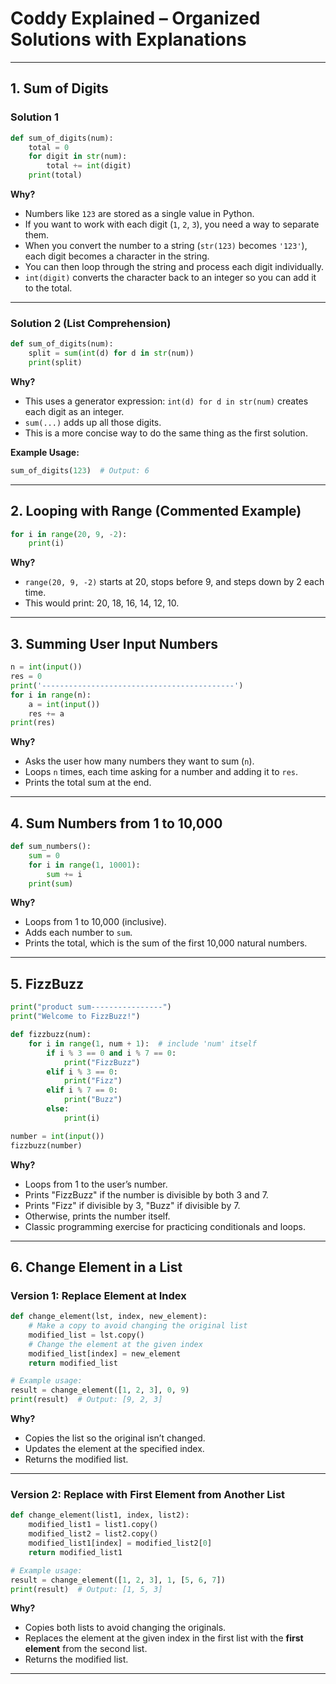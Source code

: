 # Coddy Explained – Organized Solutions with Explanations

---

## 1. Sum of Digits

### Solution 1
```python
def sum_of_digits(num):
    total = 0
    for digit in str(num):
        total += int(digit)
    print(total)
```
**Why?**
- Numbers like `123` are stored as a single value in Python.
- If you want to work with each digit (`1`, `2`, `3`), you need a way to separate them.
- When you convert the number to a string (`str(123)` becomes `'123'`), each digit becomes a character in the string.
- You can then loop through the string and process each digit individually.
- `int(digit)` converts the character back to an integer so you can add it to the total.

---

### Solution 2 (List Comprehension)
```python
def sum_of_digits(num):
    split = sum(int(d) for d in str(num))
    print(split)
```
**Why?**
- This uses a generator expression: `int(d) for d in str(num)` creates each digit as an integer.
- `sum(...)` adds up all those digits.
- This is a more concise way to do the same thing as the first solution.

**Example Usage:**
```python
sum_of_digits(123)  # Output: 6
```

---

## 2. Looping with Range (Commented Example)
```python
for i in range(20, 9, -2):
    print(i)
```
**Why?**
- `range(20, 9, -2)` starts at 20, stops before 9, and steps down by 2 each time.
- This would print: 20, 18, 16, 14, 12, 10.

---

## 3. Summing User Input Numbers
```python
n = int(input())
res = 0
print('-------------------------------------------')
for i in range(n):
    a = int(input())
    res += a
print(res)
```
**Why?**
- Asks the user how many numbers they want to sum (`n`).
- Loops `n` times, each time asking for a number and adding it to `res`.
- Prints the total sum at the end.

---

## 4. Sum Numbers from 1 to 10,000
```python
def sum_numbers():
    sum = 0
    for i in range(1, 10001):
        sum += i
    print(sum)
```
**Why?**
- Loops from 1 to 10,000 (inclusive).
- Adds each number to `sum`.
- Prints the total, which is the sum of the first 10,000 natural numbers.

---

## 5. FizzBuzz
```python
print("product sum----------------")
print("Welcome to FizzBuzz!")

def fizzbuzz(num):
    for i in range(1, num + 1):  # include 'num' itself
        if i % 3 == 0 and i % 7 == 0:
            print("FizzBuzz")
        elif i % 3 == 0:
            print("Fizz")
        elif i % 7 == 0:
            print("Buzz")
        else:
            print(i)

number = int(input())
fizzbuzz(number)
```
**Why?**
- Loops from 1 to the user’s number.
- Prints "FizzBuzz" if the number is divisible by both 3 and 7.
- Prints "Fizz" if divisible by 3, "Buzz" if divisible by 7.
- Otherwise, prints the number itself.
- Classic programming exercise for practicing conditionals and loops.

---

## 6. Change Element in a List

### Version 1: Replace Element at Index
```python
def change_element(lst, index, new_element):
    # Make a copy to avoid changing the original list
    modified_list = lst.copy()
    # Change the element at the given index
    modified_list[index] = new_element
    return modified_list

# Example usage:
result = change_element([1, 2, 3], 0, 9)
print(result)  # Output: [9, 2, 3]
```
**Why?**
- Copies the list so the original isn’t changed.
- Updates the element at the specified index.
- Returns the modified list.

---

### Version 2: Replace with First Element from Another List
```python
def change_element(list1, index, list2):
    modified_list1 = list1.copy()
    modified_list2 = list2.copy()
    modified_list1[index] = modified_list2[0]
    return modified_list1

# Example usage:
result = change_element([1, 2, 3], 1, [5, 6, 7])
print(result)  # Output: [1, 5, 3]
```
**Why?**
- Copies both lists to avoid changing the originals.
- Replaces the element at the given index in the first list with the **first element** from the second list.
- Returns the modified list.

---
